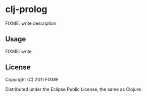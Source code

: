 # clj-prolog

FIXME: write description

## Usage

FIXME: write

## License

Copyright (C) 2011 FIXME

Distributed under the Eclipse Public License, the same as Clojure.

